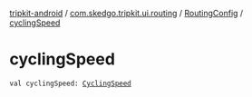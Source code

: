 [tripkit-android](../../index.md) / [com.skedgo.tripkit.ui.routing](../index.md) / [RoutingConfig](index.md) / [cyclingSpeed](./cycling-speed.md)

# cyclingSpeed

`val cyclingSpeed: `[`CyclingSpeed`](../../com.skedgo.tripkit.ui.routing.settings/-cycling-speed/index.md)